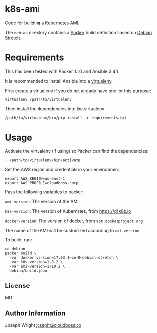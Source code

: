 # k8s-ami

Code for building a Kubernetes AMI.

The `debian` directory contains a [Packer](https://www.packer.io/) build definition based on [Debian Stretch](https://wiki.debian.org/DebianStretch).

# Requirements

This has been tested with Packer 1.1.0 and Ansible 2.4.1.

It is recommended to install Ansible into a [virtualenv](https://virtualenv.pypa.io/en/stable/).

First create a virtualenv if you do not already have one for this purpose:

```
virtualenv /path/to/virtualenv
```

Then install the dependencies into the virtualenv:

```
/path/to/virtualenv/bin/pip install -r requirements.txt
```

# Usage

Activate the virtualenv (if using) so Packer can find the dependencies:

```
. /path/to/virtualenv/bin/activate
```

Set the AWS region and credentials in your environment.

```
export AWS_REGION=us-east-1
export AWS_PROFILE=cloudboss-corp
```

Pass the following variables to packer:

`ami-version`: The version of the AMI

`k8s-version`: The version of Kubernetes, from https://dl.k8s.io

`docker-version`: The version of docker, from `apt.dockerproject.org`

The name of the AMI will be customized according to `ami-version`.

To build, run:

```
cd debian
packer build \
  -var docker-version=17.03.1~ce-0~debian-stretch \
  -var k8s-version=1.8.2 \
  -var ami-version=1710.2 \
  debian/build.json
```

License
-------

MIT

Author Information
------------------

Joseph Wright <joseph@cloudboss.co>
